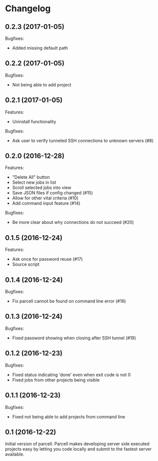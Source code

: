 Changelog
=========

0.2.3 (2017-01-05)
------------------

Bugfixes:
* Added missing default path

0.2.2 (2017-01-05)
------------------

Bugfixes:
* Not being able to add project

0.2.1 (2017-01-05)
------------------

Features:
* Uninstall functionality

Bugfixes:
* Ask user to verify tunneled SSH connections to unknown servers (#8)

0.2.0 (2016-12-28)
------------------

Features:
* "Delete All" button
* Select new jobs in list
* Scroll selected jobs into view
* Save JSON files if config changed (#15)
* Allow for other vital criteria (#10)
* Add command input feature (#14)

Bugfixes:
* Be more clear about why connections do not succeed (#20)

0.1.5 (2016-12-24)
------------------

Features:
* Ask once for password reuse (#17)
* Source script

0.1.4 (2016-12-24)
------------------

Bugfixes:
* Fix parcell cannot be found on command line error (#16)

0.1.3 (2016-12-24)
------------------

Bugfixes:
* Fixed password showing when closing after SSH tunnel (#19)

0.1.2 (2016-12-23)
------------------

Bugfixes:
* Fixed status indicating 'done' even when exit code is not 0
* Fixed jobs from other projects being visible

0.1.1 (2016-12-23)
------------------

Bugfixes:
* Fixed not being able to add projects from command line

0.1 (2016-12-22)
----------------

Initial version of parcell. Parcell makes developing server side executed
projects easy by letting you code locally and submit to the fastest server
available.
